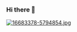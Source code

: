 ### Hi there 👋

[![16683378-5794854.jpg](https://i.postimg.cc/wMk00KNB/16683378-5794854.jpg)](https://postimg.cc/dZL2Vx4M)
<!--
**gealtach/gealtach** is a ✨ _special_ ✨ repository because its `README.md` (this file) appears on your GitHub profile.

Here are some ideas to get you started:

- 🔭 I’m currently working on ...
- 🌱 I’m currently learning ...
- 👯 I’m looking to collaborate on ...
- 🤔 I’m looking for help with ...
- 💬 Ask me about ...
- 📫 How to reach me: ...
- 😄 Pronouns: ...
- ⚡ Fun fact: ...
-->
